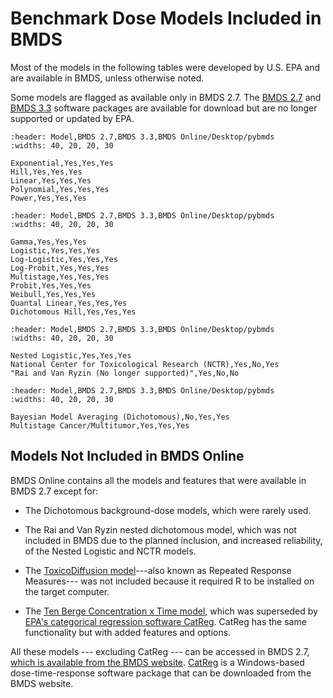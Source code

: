 # Benchmark Dose Models Included in BMDS

Most of the models in the following tables were developed by U.S. EPA
and are available in BMDS, unless otherwise noted.

Some models are flagged as available only in BMDS 2.7. The [BMDS
2.7](https://www.epa.gov/bmds/benchmark-dose-software-bmds-version-27-materials)
and [BMDS 3.3](https://www.epa.gov/bmds/download-bmds/) software
packages are available for download but are no longer supported or
updated by EPA.

```{csv-table} List of Maximum-Likelihood Estimation Continuous Models
:header: Model,BMDS 2.7,BMDS 3.3,BMDS Online/Desktop/pybmds
:widths: 40, 20, 20, 30

Exponential,Yes,Yes,Yes
Hill,Yes,Yes,Yes
Linear,Yes,Yes,Yes
Polynomial,Yes,Yes,Yes
Power,Yes,Yes,Yes
```

```{csv-table} List of Maximum-Likelihood Estimation Dichotomous Models
:header: Model,BMDS 2.7,BMDS 3.3,BMDS Online/Desktop/pybmds
:widths: 40, 20, 20, 30

Gamma,Yes,Yes,Yes
Logistic,Yes,Yes,Yes
Log-Logistic,Yes,Yes,Yes
Log-Probit,Yes,Yes,Yes
Multistage,Yes,Yes,Yes
Probit,Yes,Yes,Yes
Weibull,Yes,Yes,Yes
Quantal Linear,Yes,Yes,Yes
Dichotomous Hill,Yes,Yes,Yes
```

```{csv-table} List of Maximum-Likelihood Estimation Nested Dichotomous Models
:header: Model,BMDS 2.7,BMDS 3.3,BMDS Online/Desktop/pybmds
:widths: 40, 20, 20, 30

Nested Logistic,Yes,Yes,Yes
National Center for Toxicological Research (NCTR),Yes,No,Yes
"Rai and Van Ryzin (No longer supported)",Yes,No,No
```

```{csv-table} List of Specialized Models
:header: Model,BMDS 2.7,BMDS 3.3,BMDS Online/Desktop/pybmds
:widths: 40, 20, 20, 30

Bayesian Model Averaging (Dichotomous),No,Yes,Yes
Multistage Cancer/Multitumor,Yes,Yes,Yes
```

## Models Not Included in BMDS Online

BMDS Online contains all the models and features that were available in
BMDS 2.7 except for:

-   The Dichotomous background-dose models, which were rarely used.

-   The Rai and Van Ryzin nested dichotomous model, which was not included
    in BMDS due to the planned inclusion, and increased reliability, of
    the Nested Logistic and NCTR models.

-   The [ToxicoDiffusion
    model](https://www.epa.gov/bmds/external-review-draft-toxicodiffusion-model-development-2008)---also
    known as Repeated Response Measures--- was not included because it
    required R to be installed on the target computer.

-   The [Ten Berge Concentration x Time
    model](https://www.epa.gov/bmds/external-review-concentration-x-time-ten-berge-model-2008),
    which was superseded by [EPA's categorical regression software
    CatReg](https://www.epa.gov/bmds/catreg). CatReg has
    the same functionality but with added features and options.


All these models --- excluding CatReg --- can be accessed in BMDS 2.7,
[which is available from the BMDS
website](https://www.epa.gov/bmds/benchmark-dose-software-bmds-version-27-materials).  [CatReg](https://www.epa.gov/bmds/catreg) is a Windows-based dose-time-response software package that can be downloaded from the BMDS website.

